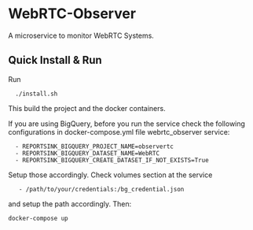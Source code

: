 # WebRTC-Observer

A microservice to monitor WebRTC Systems.

## Quick Install & Run

Run

      ./install.sh

This build the project and the docker containers.

If you are using BigQuery, before you 
run the service check the following 
configurations in docker-compose.yml file webrtc_observer 
service:

      - REPORTSINK_BIGQUERY_PROJECT_NAME=observertc
      - REPORTSINK_BIGQUERY_DATASET_NAME=WebRTC
      - REPORTSINK_BIGQUERY_CREATE_DATASET_IF_NOT_EXISTS=True

Setup those accordingly. 
Check volumes section at the service
       
       - /path/to/your/credentials:/bg_credential.json

and setup the path accordingly.
Then:

    docker-compose up